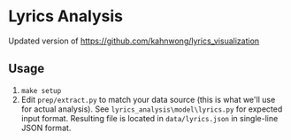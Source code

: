 # Lyrics Analysis

Updated version of <https://github.com/kahnwong/lyrics_visualization>

## Usage

1. `make setup`
2. Edit `prep/extract.py` to match your data source (this is what we'll use for actual analysis). See `lyrics_analysis\model\lyrics.py` for expected input format. Resulting file is located in `data/lyrics.json` in single-line JSON format.
